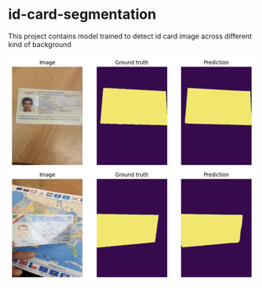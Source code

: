 # id-card-segmentation
This project contains model trained to detect id card image across different kind of background

![image inference](https://github.com/shubh-tiwari/id-card-segmentation/blob/main/outputs/Screenshot%202024-03-19%20at%2011.43.17%20PM.png)
